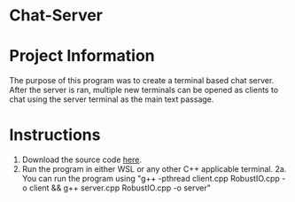# Chat-Server

**Project Information**
=====================

The purpose of this program was to create a terminal based chat server. After the server is ran, multiple new terminals can be opened as clients to chat using the server terminal as the main text passage.


**Instructions**
=====================

1. Download the source code [here](https://github.com/Jeremy-Mohammed/Chat-Server).
2. Run the program in either WSL or any other C++ applicable terminal.
2a. You can run the program using "g++ -pthread client.cpp RobustIO.cpp -o client && g++ server.cpp RobustIO.cpp -o server" 